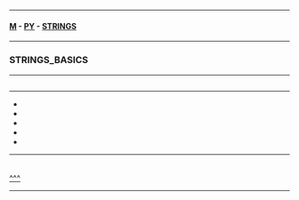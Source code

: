 
---

#### [M](https://github.com/ttltrk/TTT/blob/master/menu.md) - [PY](https://github.com/ttltrk/TTT/blob/master/PY/PY.md) - [STRINGS](https://github.com/ttltrk/TTT/blob/master/PY/STRINGS/STRINGS.md)

---

### STRINGS_BASICS

---

```

```

---

* []()
* []()
* []()
* []()
* []()

---

####

```py

```

[^^^](#STRINGS_BASICS)

---
